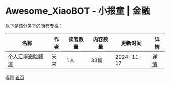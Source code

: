 # Awesome_XiaoBOT - 小报童 | 金融

以下是该分类下的所有专栏：

| 名称 | 作者 | 读者数量 | 内容数量 | 更新时间 | 详情 |
|------|------|----------|----------|----------|------|
| [个人汇率避险频道](https://xiaobot.net/p/28257?refer=0b133df9-27dc-423b-8101-639049001c13) | 天来 | 1人 | 33篇 |  2024-11-17 | [详情](data/28257.md) |


返回 [首页](../README.md)
